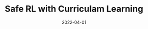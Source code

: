 ---
title: "Safe RL with Curriculam Learning"
collection: projects_acad
type: "Safe Reinforcement Learning, student-teacher based RL"
permalink: /projects/projects_acad/4_Curriculum_Learning
venue: "E1-277, RL, IISc"
date: 2022-04-01
location: None
---